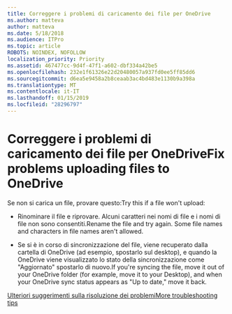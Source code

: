 ```yaml
---
title: Correggere i problemi di caricamento dei file per OneDrive
ms.author: matteva
author: matteva
ms.date: 5/18/2018
ms.audience: ITPro
ms.topic: article
ROBOTS: NOINDEX, NOFOLLOW
localization_priority: Priority
ms.assetid: 467477cc-9d4f-47f1-a602-dbf334a42be5
ms.openlocfilehash: 232e1f61326e22d20480057a937fd0ee5ff85dd6
ms.sourcegitcommit: d6ea5e9458a2b8ceaab3ac4bd483e1130b9a398a
ms.translationtype: MT
ms.contentlocale: it-IT
ms.lasthandoff: 01/15/2019
ms.locfileid: "28296797"
---
```

# <a name="fix-problems-uploading-files-to-onedrive"></a><span data-ttu-id="f919c-102">Correggere i problemi di caricamento dei file per OneDrive</span><span class="sxs-lookup"><span data-stu-id="f919c-102">Fix problems uploading files to OneDrive</span></span>

<span data-ttu-id="f919c-103">Se non si carica un file, provare questo:</span><span class="sxs-lookup"><span data-stu-id="f919c-103">Try this if a file won't upload:</span></span>
  
- <span data-ttu-id="f919c-p101">Rinominare il file e riprovare. Alcuni caratteri nei nomi di file e i nomi di file non sono consentiti.</span><span class="sxs-lookup"><span data-stu-id="f919c-p101">Rename the file and try again. Some file names and characters in file names aren't allowed.</span></span> 
    
- <span data-ttu-id="f919c-106">Se si è in corso di sincronizzazione del file, viene recuperato dalla cartella di OneDrive (ad esempio, spostarlo sul desktop), e quando la OneDrive viene visualizzato lo stato della sincronizzazione come "Aggiornato" spostarlo di nuovo.</span><span class="sxs-lookup"><span data-stu-id="f919c-106">If you're syncing the file, move it out of your OneDrive folder (for example, move it to your Desktop), and when your OneDrive sync status appears as "Up to date," move it back.</span></span> 
    
[<span data-ttu-id="f919c-107">Ulteriori suggerimenti sulla risoluzione dei problemi</span><span class="sxs-lookup"><span data-stu-id="f919c-107">More troubleshooting tips</span></span>](https://go.microsoft.com/fwlink/?linkid=873155)
  

